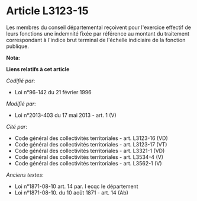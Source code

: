 # Article L3123-15

Les membres du conseil départemental  reçoivent pour l'exercice effectif de leurs fonctions une indemnité fixée par référence
au montant du traitement correspondant à l'indice brut terminal de l'échelle indiciaire de la fonction publique.

**Nota:**



**Liens relatifs à cet article**

_Codifié par_:

  - Loi n°96-142 du 21 février 1996

_Modifié par_:

  - Loi n°2013-403 du 17 mai 2013 - art. 1 (V)

_Cité par_:

  - Code général des collectivités territoriales - art. L3123-16 (VD)
  - Code général des collectivités territoriales - art. L3123-17 (VT)
  - Code général des collectivités territoriales - art. L3321-1 (VD)
  - Code général des collectivités territoriales - art. L3534-4 (V)
  - Code général des collectivités territoriales - art. L3562-1 (V)

_Anciens textes_:

  - Loi n°1871-08-10 art. 14 par. I ecqc le département
  - Loi n°1871-08-10. du 10 août 1871 - art. 14 (Ab)
